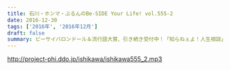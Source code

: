 ```yaml
---
title: 石川・ホンマ・ぶるんのBe-SIDE Your Life! vol.555-2
date: 2016-12-30
tags: ['2016年', '2016年12月']
draft: false
summary: ビーサイバロンドール＆流行語大賞、引き続き受付中！「知らねぇよ！人生相談」SAITO
---
```


http://project-phi.ddo.jp/ishikawa/ishikawa555_2.mp3
